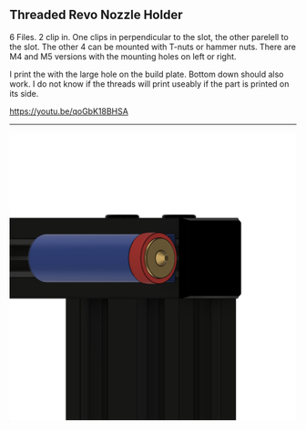 ## Threaded Revo Nozzle Holder

6 Files. 2 clip in. One clips in perpendicular to the slot, the other parelell to the slot. The other 4 can be mounted with T-nuts or hammer nuts. There are M4 and M5 versions with the mounting holes on left or right.

I print the with the large hole on the build plate. Bottom down should also work. I do not know if the threads will print useably if the part is printed on its side.

https://youtu.be/qoGbK18BHSA

---
![image-1](https://raw.githubusercontent.com/opcow/Threaded-Revo-Nozzle-Holder/main/view-1.png)

